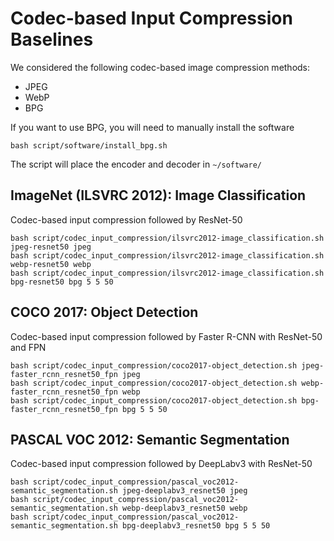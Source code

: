# Codec-based Input Compression Baselines

We considered the following codec-based image compression methods:
- JPEG
- WebP
- BPG

If you want to use BPG, you will need to manually install the software 
```shell
bash script/software/install_bpg.sh
```

The script will place the encoder and decoder in `~/software/`

## ImageNet (ILSVRC 2012): Image Classification
Codec-based input compression followed by ResNet-50

```shell
bash script/codec_input_compression/ilsvrc2012-image_classification.sh jpeg-resnet50 jpeg
bash script/codec_input_compression/ilsvrc2012-image_classification.sh webp-resnet50 webp
bash script/codec_input_compression/ilsvrc2012-image_classification.sh bpg-resnet50 bpg 5 5 50
```

## COCO 2017: Object Detection
Codec-based input compression followed by Faster R-CNN with ResNet-50 and FPN

```shell
bash script/codec_input_compression/coco2017-object_detection.sh jpeg-faster_rcnn_resnet50_fpn jpeg
bash script/codec_input_compression/coco2017-object_detection.sh webp-faster_rcnn_resnet50_fpn webp
bash script/codec_input_compression/coco2017-object_detection.sh bpg-faster_rcnn_resnet50_fpn bpg 5 5 50
```

## PASCAL VOC 2012: Semantic Segmentation
Codec-based input compression followed by DeepLabv3 with ResNet-50

```shell
bash script/codec_input_compression/pascal_voc2012-semantic_segmentation.sh jpeg-deeplabv3_resnet50 jpeg
bash script/codec_input_compression/pascal_voc2012-semantic_segmentation.sh webp-deeplabv3_resnet50 webp
bash script/codec_input_compression/pascal_voc2012-semantic_segmentation.sh bpg-deeplabv3_resnet50 bpg 5 5 50
```
